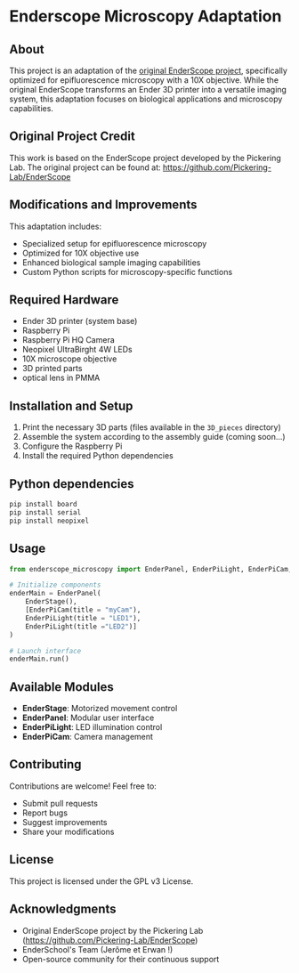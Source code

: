 # Enderscope Microscopy Adaptation

## About
This project is an adaptation of the [original EnderScope project](https://github.com/Pickering-Lab/EnderScope), specifically optimized for epifluorescence microscopy with a 10X objective. While the original EnderScope transforms an Ender 3D printer into a versatile imaging system, this adaptation focuses on biological applications and microscopy capabilities.

## Original Project Credit
This work is based on the EnderScope project developed by the Pickering Lab. The original project can be found at: https://github.com/Pickering-Lab/EnderScope

## Modifications and Improvements
This adaptation includes:
- Specialized setup for epifluorescence microscopy
- Optimized for 10X objective use
- Enhanced biological sample imaging capabilities
- Custom Python scripts for microscopy-specific functions

## Required Hardware
- Ender 3D printer (system base)
- Raspberry Pi
- Raspberry Pi HQ Camera
- Neopixel UltraBirght 4W LEDs
- 10X microscope objective
- 3D printed parts
- optical lens in PMMA


## Installation and Setup
1. Print the necessary 3D parts (files available in the `3D_pieces` directory)
2. Assemble the system according to the assembly guide (coming soon...)
3. Configure the Raspberry Pi
4. Install the required Python dependencies


## Python dependencies
```bash
pip install board
pip install serial
pip install neopixel
```

## Usage
```python
from enderscope_microscopy import EnderPanel, EnderPiLight, EnderPiCam, EnderStage

# Initialize components
enderMain = EnderPanel(
    EnderStage(),
    [EnderPiCam(title = "myCam"),
    EnderPiLight(title = "LED1"),
    EnderPiLight(title ="LED2")]
)

# Launch interface
enderMain.run()
```

## Available Modules
- **EnderStage**: Motorized movement control
- **EnderPanel**: Modular user interface
- **EnderPiLight**: LED illumination control
- **EnderPiCam**: Camera management


## Contributing
Contributions are welcome! Feel free to:
- Submit pull requests
- Report bugs
- Suggest improvements
- Share your modifications

## License
This project is licensed under the GPL v3 License.


## Acknowledgments
- Original EnderScope project by the Pickering Lab (https://github.com/Pickering-Lab/EnderScope)
- EnderSchool's Team (Jerôme et Erwan !)
- Open-source community for their continuous support